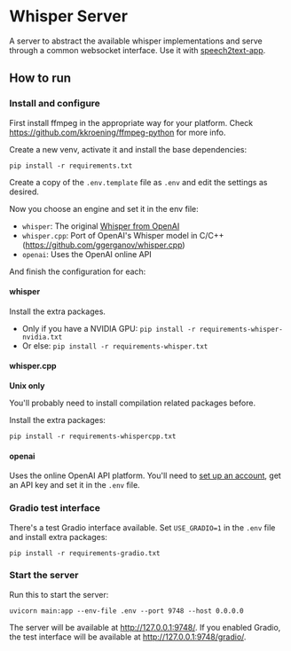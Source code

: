 # Whisper Server

A server to abstract the available whisper implementations and serve
through a common websocket interface. Use it with 
[speech2text-app](https://github.com/davidrios/speech2text-app).


## How to run

### Install and configure

First install ffmpeg in the appropriate way for your platform. Check
https://github.com/kkroening/ffmpeg-python for more info.

Create a new venv, activate it and install the base dependencies:

```
pip install -r requirements.txt
```

Create a copy of the `.env.template` file as `.env` and edit the settings as desired.

Now you choose an engine and set it in the env file:

- `whisper`: The original [Whisper from OpenAI](https://github.com/openai/whisper)
- `whisper.cpp`: Port of OpenAI's Whisper model in C/C++ (https://github.com/ggerganov/whisper.cpp)
- `openai`: Uses the OpenAI online API

And finish the configuration for each:


#### whisper

Install the extra packages.

- Only if you have a NVIDIA GPU: `pip install -r requirements-whisper-nvidia.txt`
- Or else: `pip install -r requirements-whisper.txt`


#### whisper.cpp

**Unix only**

You'll probably need to install compilation related packages before.

Install the extra packages:

```
pip install -r requirements-whispercpp.txt
```


#### openai

Uses the online OpenAI API platform. You'll need to
[set up an account](https://platform.openai.com/signup), get an
API key and set it in the `.env` file.


### Gradio test interface

There's a test Gradio interface available. Set `USE_GRADIO=1` in the `.env` file
and install extra packages:

```
pip install -r requirements-gradio.txt
```


### Start the server

Run this to start the server:

```
uvicorn main:app --env-file .env --port 9748 --host 0.0.0.0
```

The server will be available at http://127.0.0.1:9748/. If you enabled Gradio,
the test interface will be available at http://127.0.0.1:9748/gradio/.